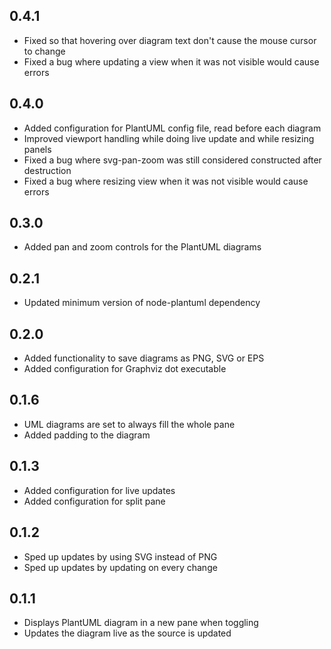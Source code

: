 ## 0.4.1
* Fixed so that hovering over diagram text don't cause the mouse cursor to change
* Fixed a bug where updating a view when it was not visible would cause errors

## 0.4.0
* Added configuration for PlantUML config file, read before each diagram
* Improved viewport handling while doing live update and while resizing panels
* Fixed a bug where svg-pan-zoom was still considered constructed after destruction
* Fixed a bug where resizing view when it was not visible would cause errors

## 0.3.0
* Added pan and zoom controls for the PlantUML diagrams

## 0.2.1
* Updated minimum version of node-plantuml dependency

## 0.2.0
* Added functionality to save diagrams as PNG, SVG or EPS
* Added configuration for Graphviz dot executable

## 0.1.6
* UML diagrams are set to always fill the whole pane
* Added padding to the diagram

## 0.1.3
* Added configuration for live updates
* Added configuration for split pane

## 0.1.2
* Sped up updates by using SVG instead of PNG
* Sped up updates by updating on every change

## 0.1.1
* Displays PlantUML diagram in a new pane when toggling
* Updates the diagram live as the source is updated
